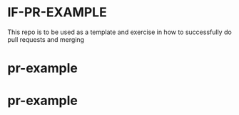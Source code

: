 # IF-PR-EXAMPLE
This repo is to be used as a template and exercise in how to successfully do pull requests and merging

# pr-example
# pr-example
